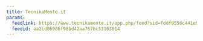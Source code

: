 ```yaml
---
title: TecnikaMente.it
params:
  feedlink: https://www.tecnikamente.it/app.php/feed?sid=fddf9556c441e54449ea7456d909ac8b
  feedid: aa2cd06986f98bd42aa767bc53163014
---
```

